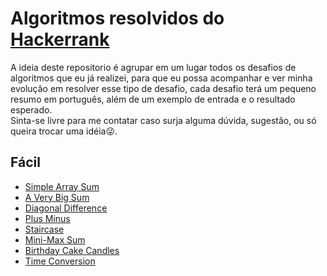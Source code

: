 # Algoritmos resolvidos do [Hackerrank](https://www.hackerrank.com/)
A ideia deste repositorio é agrupar em um lugar todos os desafios de algoritmos que eu já realizei, para que eu possa acompanhar e ver minha evolução em resolver esse tipo de desafio, cada desafio terá um pequeno resumo em português, além de um exemplo de entrada e o resultado esperado.\
Sinta-se livre para me contatar caso surja alguma dúvida, sugestão, ou só queira trocar uma idéia😜.

## Fácil
* [Simple Array Sum](https://github.com/Kaedh/my-hackerhank/blob/main/facil/simple-array-sum.js)
* [A Very Big Sum](https://github.com/Kaedh/my-hackerhank/blob/main/facil/a-very-big-sum.js)
* [Diagonal Difference](https://github.com/Kaedh/my-hackerhank/blob/main/facil/diagonal-difference.js)
* [Plus Minus](https://github.com/Kaedh/my-hackerhank/blob/main/facil/plus-minus.js)
* [Staircase](https://github.com/Kaedh/my-hackerhank/blob/main/facil/staircase.js)
* [Mini-Max Sum](https://github.com/Kaedh/my-hackerhank/blob/main/facil/mini-max-sum.js)
* [Birthday Cake Candles](https://github.com/Kaedh/my-hackerhank/blob/main/facil/birthday-cake-candle.js)
* [Time Conversion](https://github.com/Kaedh/my-hackerhank/blob/main/facil/time-conversion.js)
